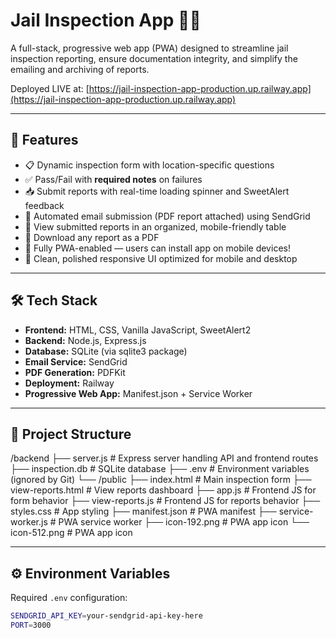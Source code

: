 # Jail Inspection App 🚓✨

A full-stack, progressive web app (PWA) designed to streamline jail inspection reporting, ensure documentation integrity, and simplify the emailing and archiving of reports.

Deployed LIVE at: [https://jail-inspection-app-production.up.railway.app](https://jail-inspection-app-production.up.railway.app)

---

## 🚀 Features

- 📋 Dynamic inspection form with location-specific questions
- ✅ Pass/Fail with **required notes** on failures
- 📥 Submit reports with real-time loading spinner and SweetAlert feedback
- 📧 Automated email submission (PDF report attached) using SendGrid
- 📑 View submitted reports in an organized, mobile-friendly table
- 📄 Download any report as a PDF
- 📱 Fully PWA-enabled — users can install app on mobile devices!
- 🎨 Clean, polished responsive UI optimized for mobile and desktop

---

## 🛠️ Tech Stack

- **Frontend:** HTML, CSS, Vanilla JavaScript, SweetAlert2
- **Backend:** Node.js, Express.js
- **Database:** SQLite (via sqlite3 package)
- **Email Service:** SendGrid
- **PDF Generation:** PDFKit
- **Deployment:** Railway
- **Progressive Web App:** Manifest.json + Service Worker

---

## 📂 Project Structure
/backend 
 ├── server.js          # Express server handling API and frontend routes 
 ├── inspection.db      # SQLite database 
 ├── .env               # Environment variables (ignored by Git) 
 └── /public 
   ├── index.html           # Main inspection form 
   ├── view-reports.html    # View reports dashboard 
   ├── app.js               # Frontend JS for form behavior 
   ├── view-reports.js      # Frontend JS for reports behavior
   ├── styles.css           # App styling 
   ├── manifest.json        # PWA manifest 
   ├── service-worker.js    # PWA service worker 
   ├── icon-192.png         # PWA app icon 
   └── icon-512.png         # PWA app icon



---

## ⚙️ Environment Variables

Required `.env` configuration:

```bash
SENDGRID_API_KEY=your-sendgrid-api-key-here
PORT=3000


